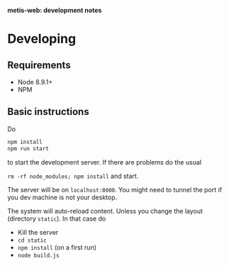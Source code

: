 **metis-web: development notes**

Developing
===========

## Requirements

- Node 8.9.1+
- NPM

## Basic instructions

Do


```sh
npm install
npm run start
```

to start the development server. If there are problems do the usual

`rm -rf node_modules; npm install` and start.

The server will be on `localhost:8000`. You might need to tunnel the
port if you dev machine is not your desktop.

The system will auto-reload content. Unless you change the layout
(directory `static`). In that case do

- Kill the server
- `cd static`
- `npm install` (on a first run)
- `node build.js`

